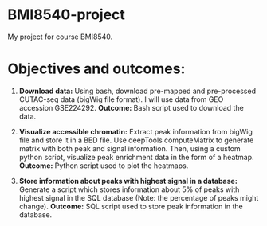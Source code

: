 # BMI8540-project
My project for course BMI8540.

# Objectives and outcomes:
1) **Download data:** Using bash, download pre-mapped and pre-processed CUTAC-seq data (bigWig file format). I will use data from GEO accession GSE224292. **Outcome:** Bash script used to download the data.

2) **Visualize accessible chromatin:** Extract peak information from bigWig file and store it in a BED file. Use deepTools computeMatrix to generate matrix with both peak and signal information. Then, using a custom python script, visualize peak enrichment data in the form of a heatmap. **Outcome:** Python script used to plot the heatmaps.

3) **Store information about peaks with highest signal in a database:** Generate a script which stores information about 5% of peaks with highest signal in the SQL database (Note: the percentage of peaks might change). **Outcome:** SQL script used to store peak information in the database.
